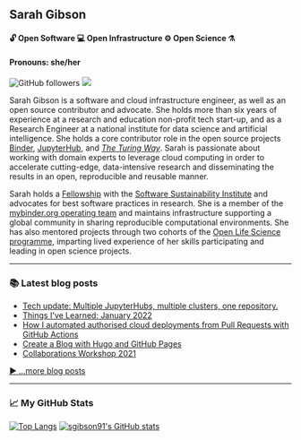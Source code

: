## Sarah Gibson
#### 🔓 Open Software 💻 Open Infrastructure ⚙️ Open Science ⚗️
#### Pronouns: she/her

![GitHub followers](https://img.shields.io/github/followers/sgibson91?style=social) [![](https://img.shields.io/badge/visit-blog-blueviolet)](https://sgibson91.github.io)

Sarah Gibson is a software and cloud infrastructure engineer, as well as an open source contributor and advocate.
She holds more than six years of experience at a research and education non-profit tech start-up, and as a Research Engineer at a national institute for data science and artificial intelligence. She holds a core contributor role in the open source projects [Binder](https://jupyter.org/binder), [JupyterHub](https://jupyter.org/hub), and [_The Turing Way_](https://the-turing-way.netlify.app/).
Sarah is passionate about working with domain experts to leverage cloud computing in order to accelerate cutting-edge, data-intensive research and disseminating the results in an open, reproducible and reusable manner.

Sarah holds a [Fellowship](https://software.ac.uk/programmes-and-events/fellowship-programme) with the [Software Sustainability Institute](https://software.ac.uk/) and advocates for best software practices in research.
She is a member of the [mybinder.org operating team](https://jupyterhub-team-compass.readthedocs.io/en/latest/team.html#jupyterhub-team) and maintains infrastructure supporting a global community in sharing reproducible computational environments.
She has also mentored projects through two cohorts of the [Open Life Science programme](https://openlifesci.org), imparting lived experience of her skills participating and leading in open science projects.

---

### 📚 Latest blog posts
<!-- BLOG-POST-LIST:START -->
- [Tech update: Multiple JupyterHubs, multiple clusters, one repository.](https://sgibson91.github.io/blog/2i2c-ci-cd-improvements/)
- [Things I&#39;ve Learned: January 2022](https://sgibson91.github.io/blog/til-jan22/)
- [How I automated authorised cloud deployments from Pull Requests with GitHub Actions](https://sgibson91.github.io/blog/test-this-pr/)
- [Create a Blog with Hugo and GitHub Pages](https://sgibson91.github.io/blog/hugo-tutorial/)
- [Collaborations Workshop 2021](https://sgibson91.github.io/blog/collabw21/)
<!-- BLOG-POST-LIST:END -->

[▶️ ...more blog posts](https://sgibson91.github.io/blog/)

---

### 📈 My GitHub Stats

[![Top Langs](https://github-readme-stats.vercel.app/api/top-langs/?username=sgibson91&hide=javascript,html,css,scss&theme=onedark)](https://github.com/anuraghazra/github-readme-stats) [![sgibson91's GitHub stats](https://github-readme-stats.vercel.app/api?username=sgibson91&theme=onedark)](https://github.com/anuraghazra/github-readme-stats)
